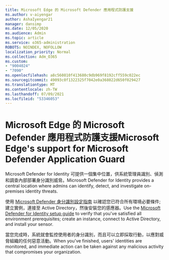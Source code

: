 ```yaml
---
title: Microsoft Edge 的 Microsoft Defender 應用程式防護支援
ms.author: v-aiyengar
author: AshaIyengar21
manager: dansimp
ms.date: 12/05/2020
ms.audience: Admin
ms.topic: article
ms.service: o365-administration
ROBOTS: NOINDEX, NOFOLLOW
localization_priority: Normal
ms.collection: Adm_O365
ms.custom:
- "9004024"
- "7090"
ms.openlocfilehash: a8c560810f413680c9db969f8192cff559c022ec
ms.sourcegitcommit: 49093c0f1322325f7042e0a368022d650f029427
ms.translationtype: MT
ms.contentlocale: zh-TW
ms.lasthandoff: 07/09/2021
ms.locfileid: "53346053"
---
```

# <a name="microsoft-edges-support-for-microsoft-defender-application-guard"></a><span data-ttu-id="618d4-102">Microsoft Edge 的 Microsoft Defender 應用程式防護支援</span><span class="sxs-lookup"><span data-stu-id="618d4-102">Microsoft Edge's support for Microsoft Defender Application Guard</span></span>

<span data-ttu-id="618d4-103">Microsoft Defender for Identity 可提供一個集中位置，供系統管理員識別、偵測和調查內部部署身分識別威脅。</span><span class="sxs-lookup"><span data-stu-id="618d4-103">Microsoft Defender for Identity provides a central location where admins can identify, detect, and investigate on-premises identity threats.</span></span> 

<span data-ttu-id="618d4-104">使用 [Microsoft Defender 身分識別設定指南](https://admin.microsoft.com/AdminPortal/Home?#/modernonboarding/microsoftdefenderforidentitysetupguide) 以確認您已符合所有環境必要條件;建立實例，連接至 Active Directory，然後安裝您的感應器。</span><span class="sxs-lookup"><span data-stu-id="618d4-104">Use the [‎Microsoft Defender for Identity‎ setup guide](https://admin.microsoft.com/AdminPortal/Home?#/modernonboarding/microsoftdefenderforidentitysetupguide) to verify that you've satisfied all environment prerequisites; create an instance, connect to Active Directory, and install your sensor.</span></span> 

<span data-ttu-id="618d4-105">當您完成時，系統就會監控使用者的身分識別，而且可以立即採取行動，以應對威脅組織的任何惡意活動。</span><span class="sxs-lookup"><span data-stu-id="618d4-105">When you've finished, users' identities are monitored, and immediate action can be taken against any malicious activity that compromises your organization.</span></span>
